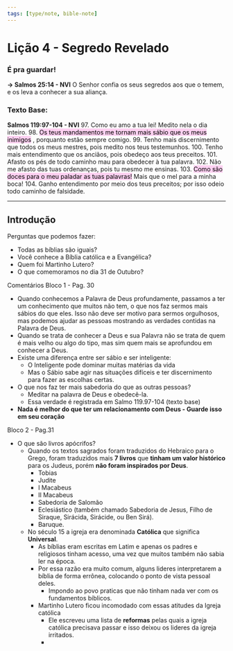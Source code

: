 ```yaml
---
tags: [type/note, bible-note]
---
```

# Lição 4 - Segredo Revelado

### É pra guardar!
**→ Salmos 25:14 - NVI**
O Senhor confia os seus segredos aos que o temem, e os leva a conhecer a sua aliança.

### Texto Base:
**Salmos 119:97-104 - NVI**
97. Como eu amo a tua lei! Medito nela o dia inteiro.
98. <mark style="background: #FFB8EBA6;">Os teus mandamentos me tornam mais sábio que os meus inimigos</mark> , porquanto estão sempre comigo.
99. Tenho mais discernimento que todos os meus mestres, pois medito nos teus testemunhos.
100. Tenho mais entendimento que os anciãos, pois obedeço aos teus preceitos.
101. Afasto os pés de todo caminho mau para obedecer à tua palavra.
102. Não me afasto das tuas ordenanças, pois tu mesmo me ensinas.
103. <mark style="background: #FFB8EBA6;">Como são doces para o meu paladar as tuas palavras!</mark> Mais que o mel para a minha boca!
104. Ganho entendimento por meio dos teus preceitos; por isso odeio todo caminho de falsidade.

---

## Introdução
Perguntas que podemos fazer:
- Todas as bíblias são iguais?
- Você conhece a Bíblia católica e a Evangélica?
- Quem foi Martinho Lutero?
- O que comemoramos no dia 31 de Outubro?

Comentários
Bloco 1 - Pag. 30

- Quando conhecemos a Palavra de Deus profundamente, passamos a ter um conhecimento que muitos não tem, o que nos faz sermos mais sábios do que eles. Isso não deve ser motivo para sermos orgulhosos, mas podemos ajudar as pessoas mostrando as verdades contidas na Palavra de Deus.
- Quando se trata de conhecer a Deus e sua Palavra não se trata de quem é mais velho ou algo do tipo, mas sim quem mais se aprofundou em conhecer a Deus.
- Existe uma diferença entre ser sábio e ser inteligente:
	- O Inteligente pode dominar muitas matérias da vida
	- Mas o Sábio sabe agir nas situações difíceis e ter discernimento para fazer as escolhas certas.
- O que nos faz ter mais sabedoria do que as outras pessoas?
	- Meditar na palavra de Deus e obedecê-la.
	- Essa verdade é registrada em Salmo 119.97-104 (texto base)
- **Nada é melhor do que ter um relacionamento com Deus - Guarde isso em seu coração**

Bloco 2 - Pag.31

- O que são livros apócrifos?
	- Quando os textos sagrados foram traduzidos do Hebraico para o Grego, foram traduzidos mais **7 livros** que **tinham um valor histórico** para os Judeus, porém  **não foram inspirados por Deus**.
		- Tobias
		- Judite
		- I Macabeus
		- II Macabeus
		- Sabedoria de Salomão
		- Eclesiástico (também chamado Sabedoria de Jesus, Filho de Siraque, Sirácida, Sirácide, ou Ben Sirá).
		- Baruque.
	- No século 15 a igreja era denominada **Católica** que significa **Universal**.
		- As bíblias eram escritas em Latim e apenas os padres e religiosos tinham acesso, uma vez que muitos também não sabia ler na época.
		- Por essa razão era muito comum, alguns lideres interpretarem a bíblia de forma errônea, colocando o ponto de vista pessoal deles.
			- Impondo ao povo praticas que não tinham nada ver com os fundamentos bíblicos.
		- Martinho Lutero ficou incomodado com essas atitudes da Igreja católica
			- Ele escreveu uma lista de **reformas** pelas quais a igreja católica precisava passar e isso deixou os lideres da igreja irritados.
			- 